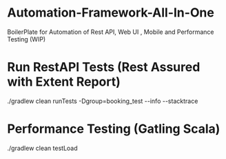 # Automation-Framework-All-In-One
BoilerPlate for Automation of Rest API, Web UI , Mobile and Performance Testing (WIP)


# Run RestAPI Tests (Rest Assured with Extent Report)

./gradlew clean runTests  -Dgroup=booking_test --info  --stacktrace

# Performance Testing (Gatling Scala)

./gradlew clean testLoad

